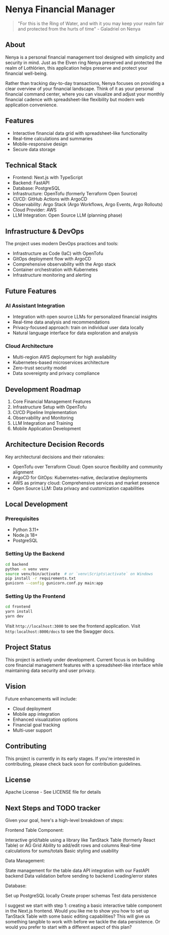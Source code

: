 # Nenya Financial Manager

> "For this is the Ring of Water, and with it you may keep your realm fair and protected from the hurts of time" - Galadriel on Nenya

## About
Nenya is a personal financial management tool designed with simplicity and security in mind. Just as the Elven ring Nenya preserved and protected the realm of Lothlórien, this application helps preserve and protect your financial well-being.

Rather than tracking day-to-day transactions, Nenya focuses on providing a clear overview of your financial landscape. Think of it as your personal financial command center, where you can visualize and adjust your monthly financial cadence with spreadsheet-like flexibility but modern web application convenience.

## Features
- Interactive financial data grid with spreadsheet-like functionality
- Real-time calculations and summaries
- Mobile-responsive design
- Secure data storage

## Technical Stack
- Frontend: Next.js with TypeScript
- Backend: FastAPI
- Database: PostgreSQL
- Infrastructure: OpenTofu (formerly Terraform Open Source)
- CI/CD: GitHub Actions with ArgoCD
- Observability: Argo Stack (Argo Workflows, Argo Events, Argo Rollouts)
- Cloud Provider: AWS
- LLM Integration: Open Source LLM (planning phase)

## Infrastructure & DevOps
The project uses modern DevOps practices and tools:
- Infrastructure as Code (IaC) with OpenTofu
- GitOps deployment flow with ArgoCD
- Comprehensive observability with the Argo stack
- Container orchestration with Kubernetes
- Infrastructure monitoring and alerting

## Future Features
### AI Assistant Integration
- Integration with open source LLMs for personalized financial insights
- Real-time data analysis and recommendations
- Privacy-focused approach: train on individual user data locally
- Natural language interface for data exploration and analysis

### Cloud Architecture
- Multi-region AWS deployment for high availability
- Kubernetes-based microservices architecture
- Zero-trust security model
- Data sovereignty and privacy compliance

## Development Roadmap
1. Core Financial Management Features
2. Infrastructure Setup with OpenTofu
3. CI/CD Pipeline Implementation
4. Observability and Monitoring
5. LLM Integration and Training
6. Mobile Application Development

## Architecture Decision Records
Key architectural decisions and their rationales:
- OpenTofu over Terraform Cloud: Open source flexibility and community alignment
- ArgoCD for GitOps: Kubernetes-native, declarative deployments
- AWS as primary cloud: Comprehensive services and market presence
- Open Source LLM: Data privacy and customization capabilities

## Local Development

### Prerequisites
- Python 3.11+
- Node.js 18+
- PostgreSQL

### Setting Up the Backend
```bash
cd backend
python -m venv venv
source venv/bin/activate  # or `venv\Scripts\activate` on Windows
pip install -r requirements.txt
gunicorn --config gunicorn.conf.py main:app
```

### Setting Up the Frontend
```bash
cd frontend
yarn install
yarn dev
```

Visit `http://localhost:3000` to see the frontend application. Visit `http:localhost:8000/docs` to see the Swagger docs.

## Project Status
This project is actively under development. Current focus is on building core financial management features with a spreadsheet-like interface while maintaining data security and user privacy.

## Vision
Future enhancements will include:
- Cloud deployment
- Mobile app integration
- Enhanced visualization options
- Financial goal tracking
- Multi-user support

## Contributing
This project is currently in its early stages. If you're interested in contributing, please check back soon for contribution guidelines.

## License
Apache License - See LICENSE file for details


## Next Steps and TODO tracker

Given your goal, here's a high-level breakdown of steps:

Frontend Table Component:

Interactive grid/table using a library like TanStack Table (formerly React Table) or AG Grid
Ability to add/edit rows and columns
Real-time calculations for sums/totals
Basic styling and usability


Data Management:

State management for the table data
API integration with our FastAPI backend
Data validation before sending to backend
Loading/error states


Database:

Set up PostgreSQL locally
Create proper schemas
Test data persistence



I suggest we start with step 1: creating a basic interactive table component in the Next.js frontend. Would you like me to show you how to set up TanStack Table with some basic editing capabilities? This will give us something tangible to work with before we tackle the data persistence.
Or would you prefer to start with a different aspect of this plan?